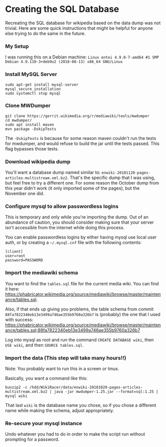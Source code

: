 # Creating the SQL Database

Recreating the SQL database for wikipedia based on the data dump was not trivial. Here are some quick instructions that might be helpful for anyone else trying to do the same in the future.

### My Setup

I was running this on a Debian machine: `Linux entei 4.9.0-7-amd64 #1 SMP Debian 4.9.110-3+deb9u2 (2018-08-13) x86_64 GNU/Linux`

### Install MySQL Server

```
sudo apt-get install mysql-server
mysql_secure_installation
sudo systemctl stop mysql
```

### Clone MWDumper
```
git clone https://gerrit.wikimedia.org/r/mediawiki/tools/mwdumper
cd mwdumper/
sudo apt install maven
mvn package -DskipTests
```
The `-DskipTests` is because for some reason maven couldn't run the tests for mwdumper, and would refuse to build the jar until the tests passed. This flag bypasses those tests.

### Download wikipedia dump
You'll want a database dump named similar to: `enwiki-20181120-pages-articles-multistream.xml.bz2`. That's the specific dump that I was using, but feel free to try a different one. For some reason the October dump from this year didn't work (it only imported some of the pages), but the November one did.

### Configure mysql to allow passwordless logins
This is temporary and only while you're importing the dump. Out of an abundance of caution, you should consider making sure that your server isn't accessible from the internet while doing this process.

You can enable passwordless logins by either having mysql use local user auth, or by creating a `~/.mysql.cnf` file with the following contents:
```
[client]
user=root
password=PASSWORD
```

### Import the mediawiki schema
You want to find the `tables.sql` file for the current media wiki. You can find it here: https://phabricator.wikimedia.org/source/mediawiki/browse/master/maintenance/tables.sql.

Also, if that ends up giving you problems, the table schema from commit `88fa7822340eb13e3499a746ae355b9760a326b7` is (probably) the one that I used with success: https://phabricator.wikimedia.org/source/mediawiki/browse/master/maintenance/tables.sql;88fa7822340eb13e3499a746ae355b9760a326b7

Log into mysql as root and run the command `CREATE DATABASE wiki`, then `USE wiki`, and then `SOURCE tables.sql`.


### Import the data (This step will take many hours!!)
Note: You probably want to run this in a screen or tmux.

Basically, you want a command like this:

`bunzip2 -c /hdd/WikiRacer/data/enwiki-20181020-pages-articles-multistream.xml.bz2 | java -jar mwdumper-1.25.jar --format=sql:1.25 | mysql wiki`

That last `wiki` is the database name you chose, so if you chose a different name while making the schema, adjust appropriately.

### Re-secure your mysql instance
Undo whatever you had to do in order to make the script run without prompting for a password.